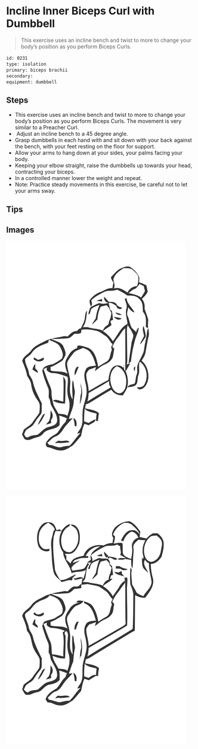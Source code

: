 # Incline Inner Biceps Curl with Dumbbell
> This exercise uses an incline bench and twist to more to change your body’s position as you perform Biceps Curls.

``` 
id: 0231 
type: isolation 
primary: biceps brachii 
secondary:  
equipment: dumbbell 
``` 

## Steps

 - This exercise uses an incline bench and twist to more to change your body’s position as you perform Biceps Curls. The movement is very similar to a Preacher Curl.
 -  Adjust an incline bench to a 45 degree angle.
 - Grasp dumbbells in each hand with and sit down with your back against the bench, with your feet resting on the floor for support.
 - Allow your arms to hang down at your sides, your palms facing your body.
 - Keeping your elbow straight, raise the dumbbells up towards your head, contracting your biceps.
 - In a controlled manner lower the weight and repeat.
 - Note: Practice steady movements in this exercise, be careful not to let your arms sway.

## Tips


## Images

![](./../svg/0231-relaxation.svg)

![](./../svg/0231-tension.svg)
